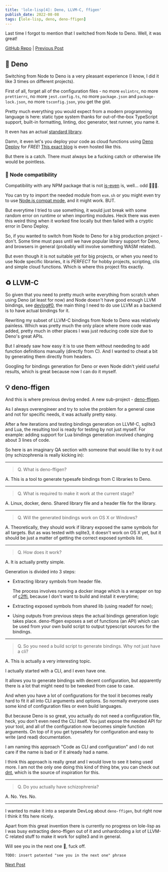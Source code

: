 ```yaml
---
title: 'lole-lisp[4]: Deno, LLVM-C, ffigen'
publish_date: 2022-08-08
tags: [lole-lisp, deno, deno-ffigen]
---
```


Last time I forgot to mention that I switched from Node to Deno. Well, it was
great!

[GitHub Repo](https://github.com/glebbash/lole-lisp) |
[Previous Post](./devlog-3)

## 💪 Deno

Switching from Node to Deno is a very pleasant experience (I know, I did it like
3 times on different projects).

First of all, forget all of the configuration files - no more `eslintrc`, no
more `prettierrc`, no more `jest.config.ts`, no more `package.json` and
`package-lock.json`, no more `tsconfig.json`, you get the gist.

Pretty much everything you would expect from a modern programming language is
here: static type system thanks for out-of-the-box TypeScript support, built-in
formatting, linting, doc generator, test runner, you name it.

It even has an actual [standard library](https://deno.land/std).

Damn, it even let's you deploy your code as cloud functions using [Deno Deploy]
for _FREE_! [This exact blog] is even hosted like this.

But there is a catch. There must always be a fucking catch or otherwise life
would be pointless.

### 🤮 Node compatibility

Compatibility with any NPM package that is not
[is-even](https://www.npmjs.com/package/is-even) is, well... odd 🤣🤣🤣.

You can try to import the needed module from `esm.sh` or you might even try to
use [Node.js compat mode], and it might work. BUT.

But everytime I tried to use something, it would just break with some random
error on runtime or when importing modules. Heck there was even this weird thing
when it worked fine locally but then failed with a cryptic error in Deno Deploy.

So, if you wanted to switch from Node to Deno for a big production project -
don't. Some time must pass until we have popular library support for Deno, and
browsers in general (probably will involve something WASM related).

But even though it is not suitable yet for big projects, or when you need to use
Node specific libraries, it is _PERFECT_ for hobby projects, scripting, clis and
simple cloud functions. Which is where this project fits exactly.

## ♻️ LLVM-C

So given that you need to pretty much write everything from scratch when using
Deno (at least for now) and Node doesn't have good enough LLVM bindings, see
[devlog#0](https://carrot-blog.deno.dev/lole-lisp/devlog-0#typescript-poc-results),
the main thing I need to do use LLVM as a backend is to have actual bindings for
it.

Rewriting my subset of LLVM-C bindings from Node to Deno was relatively
painless. Which was pretty much the only place where more code was added, pretty
much in other places I was just reducing code size due to Deno's great APIs.

But I already saw how easy it is to use them without neededing to add function
definitions manually (directly from C). And I wanted to cheat a bit by
generating them directly from headers.

Googling for bindings generation for Deno or even Node didn't yield useful
results, which is great because now I can do it myself.

## 💡 deno-ffigen

And this is where previous devlog ended. A new sub-project -
[deno-ffigen](https://github.com/glebbash/deno-ffigen).

As I always overengineer and try to solve the problem for a general case and not
for specific needs, it was actually pretty easy.

After a few iterations and testing bindings generation on LLVM-C, sqlite3 and
Lua, the resulting tool is ready for testing by not just myself. For example:
adding support for Lua bindings generation involved changing about 3 lines of
code.

So here is an imaginary QA section with someone that would like to try it out
(my schizophrenia is really kicking in):

---

> Q. What is deno-ffigen?

A. This is a tool to generate typesafe bindings from C libraries to Deno.

---

> Q. What is required to make it work at the current stage?

A. Linux, docker, deno. Shared library file and a header file for the library.

---

> Q. Will the generated bindings work on OS X or Windows?

A. Theoretically, they should work if library exposed the same symbols for all
targets. But as was tested with sqlite3, it doesn't work on OS X yet, but it
should be just a matter of getting the correct exposed symbols list.

---

> Q. How does it work?

A. It is actually pretty simple.

Generation is divided into 3 steps:

- Extracting library symbols from header file.

  The process involves running a docker image which is a wrapper on top of
  [c2ffi](https://github.com/rpav/c2ffi), because I don't want to build and
  install it everytime;

- Extracting exposed symbols from shared lib (using readelf for now);
- Using outputs from previous steps the actual bindings generation logic takes
  place. deno-ffigen exposes a set of functions (an API) which can be used from
  your own build script to output typescript sources for the bindings.

---

> Q. So you need a build script to generate bindings. Why not just have a cli?

A. This is actually a very interesting topic.

I actually started with a CLI, and I even have one.

It allows you to generate bindings with decent configuration, but apparently
there is a lot that might need to be tweeked from case to case.

And when you have a lot of configurations for the tool it becomes really hard to
fit it all into CLI arguments and options. So normally everyone uses some kind
of configuration files or even build languages.

But because Deno is so great, you actually do not need a configuration file,
heck, you don't even need the CLI itself. You just expose the needed API for
your tool, and all of the configuration now becomes simple function arguments.
On top of it you get typesafety for configuration and easy to write (and read)
documentation.

I am naming this approach "Code as CLI and configuration" and I do not care if
the name is bad or if it already had a name.

I think this approach is really great and I would love to see it being used
more. I am not the only one doing this kind of thing btw, you can check out
[dnt](https://github.com/denoland/dnt), which is the source of inspiration for
this.

---

> Q. Do you actually have schizophrenia?

A. No. Yes. No.

---

I wanted to make it into a separate DevLog about `deno-ffigen`, but right now I
think it fits here nicely.

Apart from this great invention there is currently no progress on lole-lisp as I
was busy extracting deno-ffigen out of it and unhardcoding a lot of LLVM-C
related stuff to make it work for sqlite3 and in general.

Will see you in the next one 👋, fuck off.

`TODO: insert patented "see you in the next one" phrase`

[Next Post](./devlog-5)

[Deno Deploy]: https://deno.com/deploy
[This exact blog]: https://github.com/glebbash/carrot-blog
[Node.js compat mode]: https://deno.land/manual@v1.17.0/npm_nodejs/compatibility_mode
